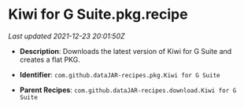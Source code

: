# Kiwi for G Suite.pkg.recipe

_Last updated 2021-12-23 20:01:50Z_

- **Description**: Downloads the latest version of Kiwi for G Suite and creates a flat PKG.

- **Identifier**: `com.github.dataJAR-recipes.pkg.Kiwi for G Suite`

- **Parent Recipes**: `com.github.dataJAR-recipes.download.Kiwi for G Suite`
